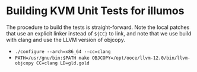 # Building KVM Unit Tests for illumos

The procedure to build the tests is straight-forward.
Note the local patches that use an explicit linker
instead of `${CC}` to link, and note that we use build
with clang and use the LLVM version of objcopy.

* `./configure --arch=x86_64 --cc=clang`
* `PATH=/usr/gnu/bin:$PATH make OBJCOPY=/opt/ooce/llvm-12.0/bin/llvm-objcopy CC=clang LD=gld.gold`

